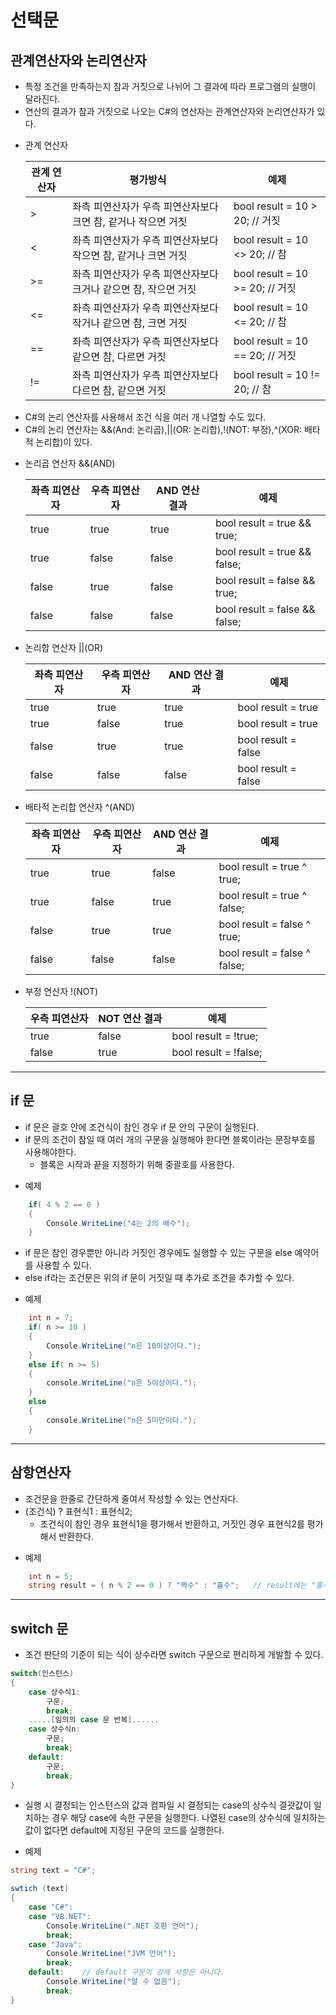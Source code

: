 # 선택문
## 관계연산자와 논리연산자
- 특정 조건을 만족하는지 참과 거짓으로 나뉘어 그 결과에 따라 프로그램의 실행이 달라진다.
- 연산의 결과가 참과 거짓으로 나오는 C#의 연산자는 관계연산자와 논리연산자가 있다.
+ 관계 연산자

    관계 연산자|평가방식|예제
    ---|---|---
    >|좌측 피연산자가 우측 피연산자보다 크면 참, 같거나 작으면 거짓|bool result = 10 > 20; // 거짓
    <|좌측 피연산자가 우측 피연산자보다 작으면 참, 같거나 크면 거짓|bool result = 10 <> 20; // 참
    >=|좌측 피연산자가 우측 피연산자보다 크거나 같으면 참, 작으면 거짓|bool result = 10 >= 20; // 거짓
    <=|좌측 피연산자가 우측 피연산자보다 작거나 같으면 참, 크면 거짓|bool result = 10 <= 20; // 참
    ==|좌측 피연산자가 우측 피연산자보다 같으면 참, 다르면 거짓|bool result = 10 == 20; // 거짓
    !=|좌측 피연산자가 우측 피연산자보다 다르면 참, 같으면 거짓|bool result = 10 != 20; // 참
- C#의 논리 연산자를 사용해서 조건 식을 여러 개 나열할 수도 있다.
- C#의 논리 연산자는 &&(And: 논리곱),||(OR: 논리합),!(NOT: 부정),^(XOR: 배타적 논리합)이 있다.
+ 논리곱 연산자 &&(AND)

    좌측 피연산자|우측 피연산자|AND 연산 결과|예제
    ---|---|---|---
    true|true|true|bool result = true && true;
    true|false|false|bool result = true && false;
    false|true|false|bool result = false && true;
    false|false|false|bool result = false && false;
+ 논리합 연산자 ||(OR)
    
    좌측 피연산자|우측 피연산자|AND 연산 결과|예제
    ---|---|---|---
    true|true|true|bool result = true || true;
    true|false|true|bool result = true || false;
    false|true|true|bool result = false || true;
    false|false|false|bool result = false || false;
+ 배타적 논리합 연산자 ^(AND)
    
    좌측 피연산자|우측 피연산자|AND 연산 결과|예제
    ---|---|---|---
    true|true|false|bool result = true ^ true;
    true|false|true|bool result = true ^ false;
    false|true|true|bool result = false ^ true;
    false|false|false|bool result = false ^ false;
+ 부정 연산자 !(NOT)
    
    우측 피연산자 | NOT 연산 결과 | 예제
    ---|---|---
    true|false|bool result = !true;
    false|true|bool result = !false;
---
## if 문
- if 문은 괄호 안에 조건식이 참인 경우 if 문 안의 구문이 실행된다.
- if 문의 조건이 참일 때 여러 개의 구문을 실행해야 한다면 블록이라는 문장부호를 사용해야한다.
    - 블록은 시작과 끝을 지정하기 위해 중괄호를 사용한다.
+ 예제
```C#
    if( 4 % 2 == 0 )
    {
        Console.WriteLine("4는 2의 배수");
    }
```
- if 문은 참인 경우뿐만 아니라 거짓인 경우에도 실행할 수 있는 구문을 else 예약어를 사용할 수 있다.
- else if라는 조건문은 위의 if 문이 거짓일 때 추가로 조건을 추가할 수 있다.
+ 예제
```C#
    int n = 7;
    if( n >= 10 )
    {
        Console.WriteLine("n은 10이상이다.");
    }
    else if( n >= 5)
    {
        console.WriteLine("n은 5이상이다.");
    }
    else
    {
        console.WriteLine("n은 5미만이다.");
    }
```
---
## 삼항연산자
- 조건문을 한줄로 간단하게 줄여서 작성할 수 있는 연산자다.
- (조건식) ? 표현식1 : 표현식2;
    - 조건식이 참인 경우 표현식1을 평가해서 반환하고, 거짓인 경우 표현식2를 평가해서 반환한다.
+ 예제
```C#
    int n = 5;
    string result = ( n % 2 == 0 ) ? "짝수" : "홀수";   // result에는 "홀수" 대입
```
---
## switch 문
- 조건 판단의 기준이 되는 식이 상수라면 switch 구문으로 편리하게 개발할 수 있다.
```C#
switch(인스턴스)
{
    case 상수식1:
        구문;
        break;
    .....[임의의 case 문 반복]......
    case 상수식n:
        구문;
        break;
    default:
        구문;
        break;
}
```
- 실행 시 결정되는 인스턴스의 값과 컴파일 시 결정되는 case의 상수식 결괏값이 일치하는 경우 해당 case에 속한 구문을 실행한다. 나열된 case의 상수식에 일치하는 값이 없다면 default에 지정된 구문의 코드를 실행한다.
+ 예제
```C#
string text = "C#";

swtich (text)
{
    case "C#":
    case "VB.NET":
        Console.WriteLine(".NET 호환 언어");
        break;
    case "Java":
        Console.WriteLine("JVM 언어");
        break;
    default:    // default 구문이 강제 사항은 아니다.
        Console.WriteLine("알 수 없음");
        break;
}
```